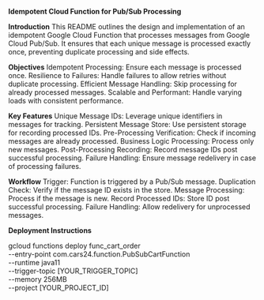 **Idempotent Cloud Function for Pub/Sub Processing**

**Introduction**
This README outlines the design and implementation of an idempotent Google Cloud Function that processes messages from Google Cloud Pub/Sub. It ensures that each unique message is processed exactly once, preventing duplicate processing and side effects.

**Objectives**
Idempotent Processing: Ensure each message is processed once.
Resilience to Failures: Handle failures to allow retries without duplicate processing.
Efficient Message Handling: Skip processing for already processed messages.
Scalable and Performant: Handle varying loads with consistent performance.

**Key Features**
Unique Message IDs: Leverage unique identifiers in messages for tracking.
Persistent Message Store: Use persistent storage for recording processed IDs.
Pre-Processing Verification: Check if incoming messages are already processed.
Business Logic Processing: Process only new messages.
Post-Processing Recording: Record message IDs post successful processing.
Failure Handling: Ensure message redelivery in case of processing failures.

**Workflow**
Trigger: Function is triggered by a Pub/Sub message.
Duplication Check: Verify if the message ID exists in the store.
Message Processing: Process if the message is new.
Record Processed IDs: Store ID post successful processing.
Failure Handling: Allow redelivery for unprocessed messages.

**Deployment Instructions**

gcloud functions deploy func_cart_order \
--entry-point com.cars24.function.PubSubCartFunction \
--runtime java11 \
--trigger-topic [YOUR_TRIGGER_TOPIC] \
--memory 256MB \
--project [YOUR_PROJECT_ID]

